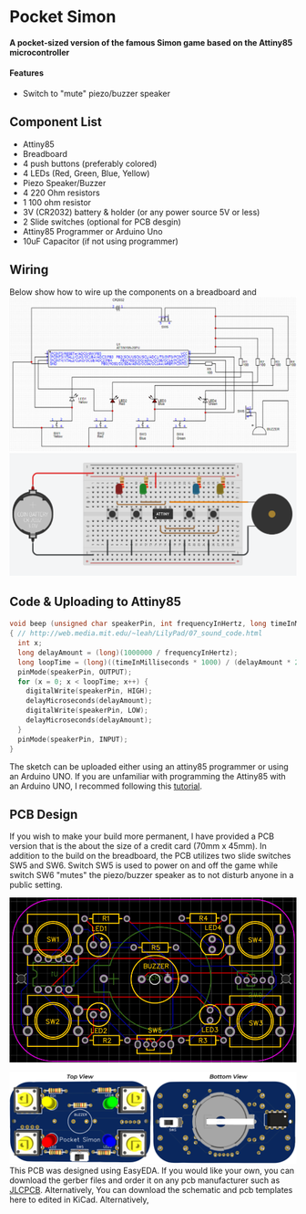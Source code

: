 # Pocket Simon
#### A pocket-sized version of the famous Simon game based on the Attiny85 microcontroller
#### Features
+ Switch to "mute" piezo/buzzer speaker
## Component List
+ Attiny85
+ Breadboard
+ 4 push buttons (preferably colored)
+ 4 LEDs (Red, Green, Blue, Yellow)
+ Piezo Speaker/Buzzer
+ 4 220 Ohm resistors
+ 1 100 ohm resistor
+ 3V (CR2032) battery & holder (or any power source 5V or less)
+ 2 Slide switches (optional for PCB desgin) 
+ Attiny85 Programmer or Arduino Uno
+ 10uF Capacitor (if not using programmer)
## Wiring
Below show how to wire up the components on a breadboard and
![Schematic](https://github.com/NeonVulture/Arduino-Projects/blob/main/Pocket-Simon/Assets/Schematic.PNG "Schematic")
![Breadboard Wiring](https://github.com/NeonVulture/Arduino-Projects/blob/main/Pocket-Simon/Assets/Wiring_Diagram.PNG "Breadboard Wiring")
## Code & Uploading to Attiny85
```c
void beep (unsigned char speakerPin, int frequencyInHertz, long timeInMilliseconds)
{ // http://web.media.mit.edu/~leah/LilyPad/07_sound_code.html
  int x;
  long delayAmount = (long)(1000000 / frequencyInHertz);
  long loopTime = (long)((timeInMilliseconds * 1000) / (delayAmount * 2));
  pinMode(speakerPin, OUTPUT);
  for (x = 0; x < loopTime; x++) {
    digitalWrite(speakerPin, HIGH);
    delayMicroseconds(delayAmount);
    digitalWrite(speakerPin, LOW);
    delayMicroseconds(delayAmount);
  }
  pinMode(speakerPin, INPUT);
}
```
The sketch can be uploaded either using an attiny85 programmer or using an Arduino UNO. If you are unfamiliar with programming the Attiny85 with an Arduino UNO, I recommed following this [tutorial](https://create.arduino.cc/projecthub/arjun/programming-attiny85-with-arduino-uno-afb829).
## PCB Design
If you wish to make your build more permanent, I have provided a PCB version that is the about the size of a credit card (70mm x 45mm). In addition to the build on the breadboard, the PCB utilizes two slide switches SW5 and SW6. Switch SW5 is used to power on and off the game while switch SW6 "mutes" the piezo/buzzer speaker as to not disturb anyone in a public setting.
<p align="center">
  <img src="https://github.com/NeonVulture/Arduino-Projects/blob/main/Pocket-Simon/Assets/PCB_FullView.PNG?raw=true" alt="PCB View"/>
</p>

![PCB 3D View](https://github.com/NeonVulture/Arduino-Projects/blob/main/Pocket-Simon/Assets/PCB_FullView_3D.PNG "PCB 3D View")
This PCB was designed using EasyEDA. If you would like your own, you can download the gerber files and order it on any pcb manufacturer such as [JLCPCB](https://jlcpcb.com/VBS?utm_source=bing_ads&utm_medium=cpc&utm_campaign=JP_ALL_20200709&msclkid=9ef340d94811193b322f218aa54c1cd9). Alternatively, You can download the schematic and pcb templates here to edited in KiCad. Alternatively, 
